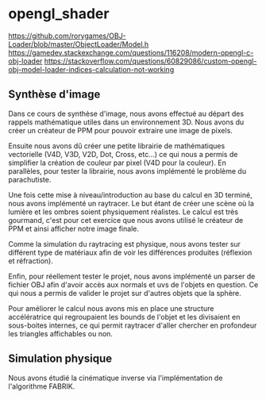 # opengl_shader

https://github.com/rorygames/OBJ-Loader/blob/master/ObjectLoader/Model.h
https://gamedev.stackexchange.com/questions/116208/modern-opengl-c-obj-loader
https://stackoverflow.com/questions/60829086/custom-opengl-obj-model-loader-indices-calculation-not-working

## Synthèse d'image

Dans ce cours de synthèse d'image, nous avons effectué au départ des rappels mathématique utiles dans un environnement 3D. Nous avons du créer un créateur de PPM pour pouvoir extraire une image de pixels. 

Ensuite nous avons dû créer une petite librairie de mathématiques vectorielle (V4D, V3D, V2D, Dot, Cross, etc…) ce qui nous a permis de simplifier la création de couleur par pixel (V4D pour la couleur). En parallèles, pour tester la librairie, nous avons implémenté le problème du parachutiste.

Une fois cette mise à niveau/introduction au base du calcul en 3D terminé, nous avons implémenté un raytracer. Le but étant de créer une scène où la lumière et les ombres soient physiquement réalistes. Le calcul est très gourmand, c'est pour cet exercice que nous avons utilisé le créateur de PPM et ainsi afficher notre image finale.

Comme la simulation du raytracing est physique, nous avons tester sur différent type de matériaux afin de voir les différences produites (réflexion et réfraction).

Enfin, pour réellement tester le projet, nous avons implémenté un parser de fichier OBJ afin d'avoir accès aux normals et uvs de l'objets en question.
Ce qui nous a permis de valider le projet sur d'autres objets que la sphère.

Pour améliorer le calcul nous avons mis en place une structure accélératrice qui regroupaient les bounds de l'objet et les divisaient en sous-boites internes, ce qui permit raytracer d'aller chercher en profondeur les triangles affichables ou non.


## Simulation physique

Nous avons étudié la cinématique inverse via l'implémentation de l'algorithme FABRIK. 

